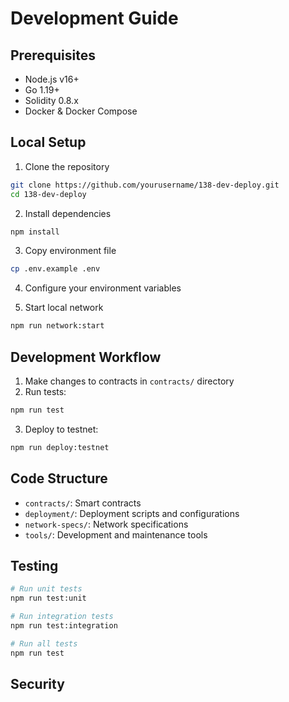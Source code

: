 # Development Guide

## Prerequisites

- Node.js v16+
- Go 1.19+
- Solidity 0.8.x
- Docker & Docker Compose

## Local Setup

1. Clone the repository
```bash
git clone https://github.com/yourusername/138-dev-deploy.git
cd 138-dev-deploy
```

2. Install dependencies
```bash
npm install
```

3. Copy environment file
```bash
cp .env.example .env
```

4. Configure your environment variables

5. Start local network
```bash
npm run network:start
```

## Development Workflow

1. Make changes to contracts in `contracts/` directory
2. Run tests:
```bash
npm run test
```

3. Deploy to testnet:
```bash
npm run deploy:testnet
```

## Code Structure

- `contracts/`: Smart contracts
- `deployment/`: Deployment scripts and configurations
- `network-specs/`: Network specifications
- `tools/`: Development and maintenance tools

## Testing

```bash
# Run unit tests
npm run test:unit

# Run integration tests
npm run test:integration

# Run all tests
npm run test
```

## Security
